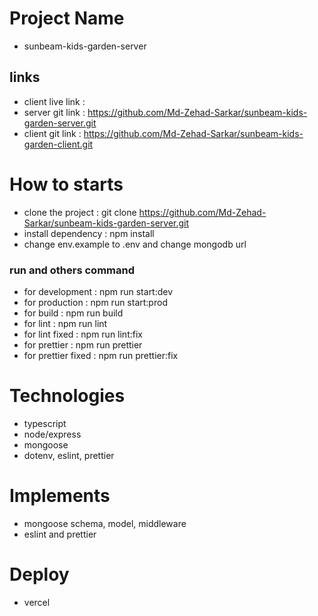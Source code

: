 # Project Name

- sunbeam-kids-garden-server

## links

- client live link :
- server git link : https://github.com/Md-Zehad-Sarkar/sunbeam-kids-garden-server.git
- client git link : https://github.com/Md-Zehad-Sarkar/sunbeam-kids-garden-client.git

# How to starts

- clone the project : git clone https://github.com/Md-Zehad-Sarkar/sunbeam-kids-garden-server.git
- install dependency : npm install
- change env.example to .env and change mongodb url

### run and others command

- for development : npm run start:dev
- for production : npm run start:prod
- for build : npm run build
- for lint : npm run lint
- for lint fixed : npm run lint:fix
- for prettier : npm run prettier
- for prettier fixed : npm run prettier:fix

# Technologies

- typescript
- node/express
- mongoose
- dotenv, eslint, prettier

# Implements

- mongoose schema, model, middleware
- eslint and prettier

# Deploy

- vercel
